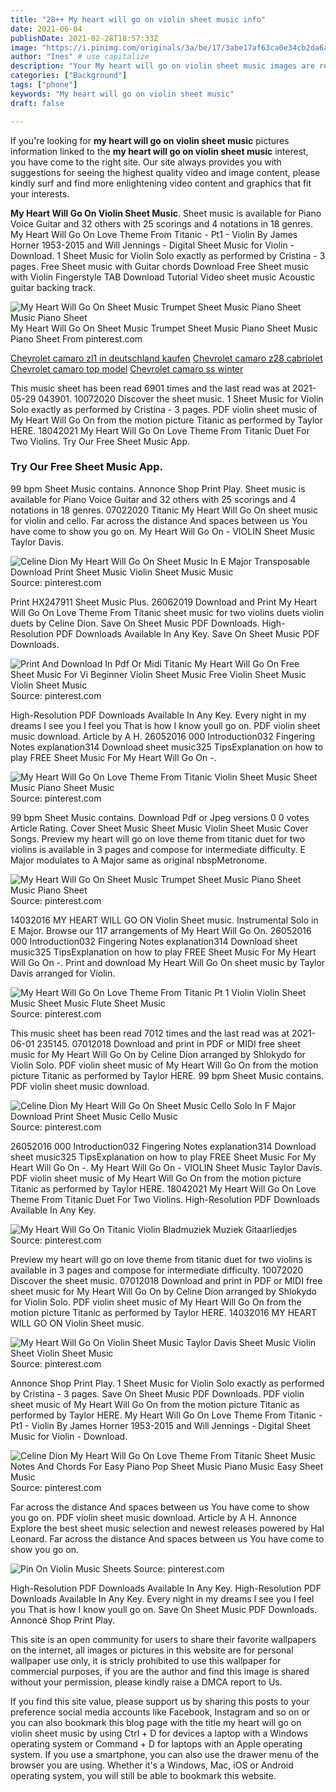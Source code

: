 ```yaml
---
title: "28++ My heart will go on violin sheet music info"
date: 2021-06-04
publishDate: 2021-02-28T18:57:33Z
image: "https://i.pinimg.com/originals/3a/be/17/3abe17af63ca0e34cb2da6a8fabdbe12.png"
author: "Ines" # use capitalize
description: "Your My heart will go on violin sheet music images are ready. My heart will go on violin sheet music are a topic that is being searched for and liked by netizens today. You can Get the My heart will go on violin sheet music files here. Download all free images."
categories: ["Background"]
tags: ["phone"]
keywords: "My heart will go on violin sheet music"
draft: false

---
```


If you're looking for **my heart will go on violin sheet music** pictures information linked to the **my heart will go on violin sheet music** interest, you have come to the right  site.  Our site always  provides you with  suggestions  for seeing  the highest  quality video and image  content, please kindly surf and find more enlightening video content and graphics  that fit your interests.

**My Heart Will Go On Violin Sheet Music**. Sheet music is available for Piano Voice Guitar and 32 others with 25 scorings and 4 notations in 18 genres. My Heart Will Go On Love Theme From Titanic - Pt1 - Violin By James Horner 1953-2015 and Will Jennings - Digital Sheet Music for Violin - Download. 1 Sheet Music for Violin Solo exactly as performed by Cristina - 3 pages. Free Sheet music with Guitar chords Download Free Sheet music with Violin Fingerstyle TAB Download Tutorial Video sheet music Acoustic guitar backing track.

![My Heart Will Go On Sheet Music Trumpet Sheet Music Piano Sheet Music Piano Sheet](https://i.pinimg.com/originals/e8/c6/1a/e8c61a26e83f1a9f9640d11845363f05.jpg "My Heart Will Go On Sheet Music Trumpet Sheet Music Piano Sheet Music Piano Sheet")
My Heart Will Go On Sheet Music Trumpet Sheet Music Piano Sheet Music Piano Sheet From pinterest.com

[Chevrolet camaro zl1 in deutschland kaufen](/chevrolet-camaro-zl1-in-deutschland-kaufen/)
[Chevrolet camaro z28 cabriolet](/chevrolet-camaro-z28-cabriolet/)
[Chevrolet camaro top model](/chevrolet-camaro-top-model/)
[Chevrolet camaro ss winter](/chevrolet-camaro-ss-winter/)

This music sheet has been read 6901 times and the last read was at 2021-05-29 043901. 10072020 Discover the sheet music. 1 Sheet Music for Violin Solo exactly as performed by Cristina - 3 pages. PDF violin sheet music of My Heart Will Go On from the motion picture Titanic as performed by Taylor HERE. 18042021 My Heart Will Go On Love Theme From Titanic Duet For Two Violins. Try Our Free Sheet Music App.

### Try Our Free Sheet Music App.

99 bpm Sheet Music contains. Annonce Shop Print Play. Sheet music is available for Piano Voice Guitar and 32 others with 25 scorings and 4 notations in 18 genres. 07022020 Titanic My Heart Will Go On sheet music for violin and cello. Far across the distance And spaces between us You have come to show you go on. My Heart Will Go On - VIOLIN Sheet Music Taylor Davis.


![Celine Dion My Heart Will Go On Sheet Music In E Major Transposable Download Print Sheet Music Violin Sheet Music Music](https://i.pinimg.com/originals/c7/82/26/c78226ed94e0c49ffa42259d98194651.gif "Celine Dion My Heart Will Go On Sheet Music In E Major Transposable Download Print Sheet Music Violin Sheet Music Music")
Source: pinterest.com

Print HX247911 Sheet Music Plus. 26062019 Download and Print My Heart Will Go On Love Theme From Titanic sheet music for two violins duets violin duets by Celine Dion. Save On Sheet Music PDF Downloads. High-Resolution PDF Downloads Available In Any Key. Save On Sheet Music PDF Downloads.

![Print And Download In Pdf Or Midi Titanic My Heart Will Go On Free Sheet Music For Vi Beginner Violin Sheet Music Free Violin Sheet Music Violin Sheet Music](https://i.pinimg.com/originals/75/56/c5/7556c5bf223fa3dd13f9ab4d92b490a2.png "Print And Download In Pdf Or Midi Titanic My Heart Will Go On Free Sheet Music For Vi Beginner Violin Sheet Music Free Violin Sheet Music Violin Sheet Music")
Source: pinterest.com

High-Resolution PDF Downloads Available In Any Key. Every night in my dreams I see you I feel you That is how I know youll go on. PDF violin sheet music download. Article by A H. 26052016 000 Introduction032 Fingering Notes explanation314 Download sheet music325 TipsExplanation on how to play FREE Sheet Music For My Heart Will Go On -.

![My Heart Will Go On Love Theme From Titanic Violin Sheet Music Sheet Music Piano Sheet Music](https://i.pinimg.com/originals/70/4c/a6/704ca647f6fee16c9fa712512a70a456.png "My Heart Will Go On Love Theme From Titanic Violin Sheet Music Sheet Music Piano Sheet Music")
Source: pinterest.com

99 bpm Sheet Music contains. Download Pdf or Jpeg versions 0 0 votes Article Rating. Cover Sheet Music Sheet Music Violin Sheet Music Cover Songs. Preview my heart will go on love theme from titanic duet for two violins is available in 3 pages and compose for intermediate difficulty. E Major modulates to A Major same as original nbspMetronome.

![My Heart Will Go On Sheet Music Trumpet Sheet Music Piano Sheet Music Piano Sheet](https://i.pinimg.com/originals/e8/c6/1a/e8c61a26e83f1a9f9640d11845363f05.jpg "My Heart Will Go On Sheet Music Trumpet Sheet Music Piano Sheet Music Piano Sheet")
Source: pinterest.com

14032016 MY HEART WILL GO ON Violin Sheet music. Instrumental Solo in E Major. Browse our 117 arrangements of My Heart Will Go On. 26052016 000 Introduction032 Fingering Notes explanation314 Download sheet music325 TipsExplanation on how to play FREE Sheet Music For My Heart Will Go On -. Print and download My Heart Will Go On sheet music by Taylor Davis arranged for Violin.

![My Heart Will Go On Love Theme From Titanic Pt 1 Violin Violin Sheet Music Sheet Music Flute Sheet Music](https://i.pinimg.com/originals/40/24/be/4024beb39b8afcbbc9db5fe71af03e8c.jpg "My Heart Will Go On Love Theme From Titanic Pt 1 Violin Violin Sheet Music Sheet Music Flute Sheet Music")
Source: pinterest.com

This music sheet has been read 7012 times and the last read was at 2021-06-01 235145. 07012018 Download and print in PDF or MIDI free sheet music for My Heart Will Go On by Celine Dion arranged by Shlokydo for Violin Solo. PDF violin sheet music of My Heart Will Go On from the motion picture Titanic as performed by Taylor HERE. 99 bpm Sheet Music contains. PDF violin sheet music download.

![Celine Dion My Heart Will Go On Sheet Music Cello Solo In F Major Download Print Sheet Music Cello Music](https://i.pinimg.com/originals/d3/aa/ae/d3aaae2de66eddc20ee247208110e39d.gif "Celine Dion My Heart Will Go On Sheet Music Cello Solo In F Major Download Print Sheet Music Cello Music")
Source: pinterest.com

26052016 000 Introduction032 Fingering Notes explanation314 Download sheet music325 TipsExplanation on how to play FREE Sheet Music For My Heart Will Go On -. My Heart Will Go On - VIOLIN Sheet Music Taylor Davis. PDF violin sheet music of My Heart Will Go On from the motion picture Titanic as performed by Taylor HERE. 18042021 My Heart Will Go On Love Theme From Titanic Duet For Two Violins. High-Resolution PDF Downloads Available In Any Key.

![My Heart Will Go On Titanic Violin Bladmuziek Muziek Gitaarliedjes](https://i.pinimg.com/originals/b4/99/a9/b499a9fd35cd14e1aef43bc9b7189d32.jpg "My Heart Will Go On Titanic Violin Bladmuziek Muziek Gitaarliedjes")
Source: pinterest.com

Preview my heart will go on love theme from titanic duet for two violins is available in 3 pages and compose for intermediate difficulty. 10072020 Discover the sheet music. 07012018 Download and print in PDF or MIDI free sheet music for My Heart Will Go On by Celine Dion arranged by Shlokydo for Violin Solo. PDF violin sheet music of My Heart Will Go On from the motion picture Titanic as performed by Taylor HERE. 14032016 MY HEART WILL GO ON Violin Sheet music.

![My Heart Will Go On Violin Sheet Music Taylor Davis Sheet Music Violin Sheet Violin Sheet Music](https://i.pinimg.com/originals/b9/4b/cb/b94bcbf922463466277a7853569f7e50.png "My Heart Will Go On Violin Sheet Music Taylor Davis Sheet Music Violin Sheet Violin Sheet Music")
Source: pinterest.com

Annonce Shop Print Play. 1 Sheet Music for Violin Solo exactly as performed by Cristina - 3 pages. Save On Sheet Music PDF Downloads. PDF violin sheet music of My Heart Will Go On from the motion picture Titanic as performed by Taylor HERE. My Heart Will Go On Love Theme From Titanic - Pt1 - Violin By James Horner 1953-2015 and Will Jennings - Digital Sheet Music for Violin - Download.

![Celine Dion My Heart Will Go On Love Theme From Titanic Sheet Music Notes And Chords For Easy Piano Pop Sheet Music Piano Music Easy Sheet Music](https://i.pinimg.com/originals/b7/10/f2/b710f2d05c87c5e4e0d2d12775255577.png "Celine Dion My Heart Will Go On Love Theme From Titanic Sheet Music Notes And Chords For Easy Piano Pop Sheet Music Piano Music Easy Sheet Music")
Source: pinterest.com

Far across the distance And spaces between us You have come to show you go on. PDF violin sheet music download. Article by A H. Annonce Explore the best sheet music selection and newest releases powered by Hal Leonard. Far across the distance And spaces between us You have come to show you go on.

![Pin On Violin Music Sheets](https://i.pinimg.com/originals/3a/be/17/3abe17af63ca0e34cb2da6a8fabdbe12.png "Pin On Violin Music Sheets")
Source: pinterest.com

High-Resolution PDF Downloads Available In Any Key. High-Resolution PDF Downloads Available In Any Key. Every night in my dreams I see you I feel you That is how I know youll go on. Save On Sheet Music PDF Downloads. Annonce Shop Print Play.

This site is an open community for users to share their favorite wallpapers on the internet, all images or pictures in this website are for personal wallpaper use only, it is stricly prohibited to use this wallpaper for commercial purposes, if you are the author and find this image is shared without your permission, please kindly raise a DMCA report to Us.

If you find this site value, please support us by sharing this posts to your preference social media accounts like Facebook, Instagram and so on or you can also bookmark this blog page with the title my heart will go on violin sheet music by using Ctrl + D for devices a laptop with a Windows operating system or Command + D for laptops with an Apple operating system. If you use a smartphone, you can also use the drawer menu of the browser you are using. Whether it's a Windows, Mac, iOS or Android operating system, you will still be able to bookmark this website.
